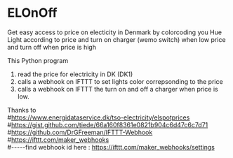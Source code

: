 # ELOnOff

Get easy access to price on electicity in Denmark by colorcoding you Hue Light according to price and turn on charger (wemo switch) when low price and turn off when price is high



This Python program 
1) read the price for electricity in DK (DK1)
2) calls a webhook on IFTTT to set lights color correpsonding to the price 
3) calls a webhook on IFTTT the turn on and off a charger when price is low.

Thanks to <br>
#https://www.energidataservice.dk/tso-electricity/elspotprices <br>
#https://gist.github.com/tiede/66a160f8361e0821b904c6d47c6c7d71 <br>
#https://github.com/DrGFreeman/IFTTT-Webhook <br>
#https://ifttt.com/maker_webhooks <br>
#-----find webhook id here : https://ifttt.com/maker_webhooks/settings

